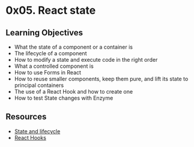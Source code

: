 # 0x05. React state

## Learning Objectives
- What the state of a component or a container is
- The lifecycle of a component
- How to modify a state and execute code in the right order
- What a controlled component is
- How to use Forms in React
- How to reuse smaller components, keep them pure, and lift its state to principal containers
- The use of a React Hook and how to create one
- How to test State changes with Enzyme

## Resources
- [State and lifecycle](https://reactjs.org/docs/state-and-lifecycle.html)
- [React Hooks](https://reactjs.org/docs/hooks-intro.html)
